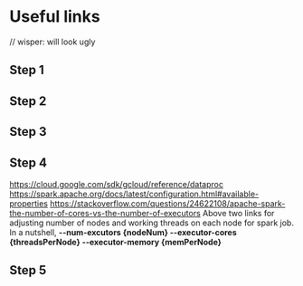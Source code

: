 # Useful links
// wisper: will look ugly

## Step 1

## Step 2

## Step 3

## Step 4
https://cloud.google.com/sdk/gcloud/reference/dataproc
https://spark.apache.org/docs/latest/configuration.html#available-properties
https://stackoverflow.com/questions/24622108/apache-spark-the-number-of-cores-vs-the-number-of-executors
Above two links for adjusting number of nodes and working threads on each node for spark job. In a nutshell, **--num-excutors {nodeNum} --executor-cores {threadsPerNode} --executor-memory {memPerNode}**

## Step 5
